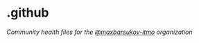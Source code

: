 # .github

*Community health files for the [@maxbarsukov-itmo](https://github.com/maxbarsukov-itmo) organization*
